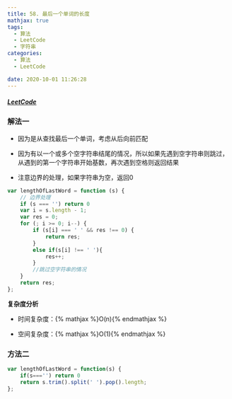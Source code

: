```yaml
---
title: 58. 最后一个单词的长度
mathjax: true
tags:
  - 算法
  - LeetCode
  - 字符串
categories:
  - 算法
  - LeetCode

date: 2020-10-01 11:26:28
---
```


##### [LeetCode](https://leetcode-cn.com/problems/length-of-last-word/)

### 解法一

+ 因为是从查找最后一个单词，考虑从后向前匹配

+ 因为有以一个或多个空字符串结尾的情况，所以如果先遇到空字符串则跳过，从遇到的第一个字符串开始基数，再次遇到空格则返回结果

+ 注意边界的处理，如果字符串为空，返回0

```javascript
var lengthOfLastWord = function (s) {
    // 边界处理
    if (s === '') return 0
    var i = s.length - 1;
    var res = 0;
    for (; i >= 0; i--) {
        if (s[i] === ' ' && res !== 0) {
            return res;
        }
        else if(s[i] !== ' '){
            res++;
        }
        //跳过空字符串的情况
    }
    return res;
};
```

**复杂度分析**

+ 时间复杂度：{% mathjax %}O(n){% endmathjax %}

+ 空间复杂度：{% mathjax %}O(1){% endmathjax %}

### 方法二

```javascript
var lengthOfLastWord = function(s) {
    if(s==='') return 0
    return s.trim().split(' ').pop().length;
};
```